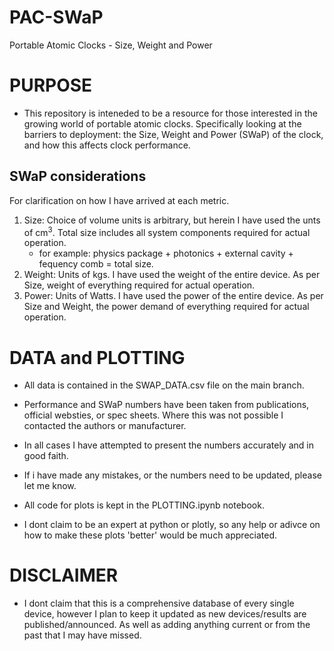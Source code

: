 # PAC-SWaP
Portable Atomic Clocks - Size, Weight and Power


# PURPOSE
- This repository is inteneded to be a resource for those interested in the growing world of portable atomic clocks. Specifically looking at the barriers to deployment: the Size, Weight and Power (SWaP) of the clock, and how this affects clock performance.

## SWaP considerations
For clarification on how I have arrived at each metric.
1. Size: Choice of volume units is arbitrary, but herein I have used the unts of cm<sup>3</sup>. Total size includes all system components required for actual operation.
    - for example: physics package + photonics + external cavity + fequency comb = total size. 
2. Weight: Units of kgs. I have used the weight of the entire device. As per Size,  weight of everything required for actual operation. 
3. Power: Units of Watts. I have used the power of the entire device. As per Size and Weight, the power demand of everything required for actual operation.


# DATA and PLOTTING
- All data is contained in the SWAP_DATA.csv file on the main branch.
- Performance and SWaP numbers have been taken from publications, official websties, or spec sheets. Where this was not possible I contacted the authors or manufacturer. 
- In all cases I have attempted to present the numbers accurately and in good faith.
- If i have made any mistakes, or the numbers need to be updated, please let me know.

- All code for plots is kept in the PLOTTING.ipynb notebook.
- I dont claim to be an expert at python or plotly, so any help or adivce on how to make these plots 'better' would be much appreciated. 


# DISCLAIMER
- I dont claim that this is a comprehensive database of every single device, however I plan to keep it updated as new devices/results are published/announced. As well as adding anything current or from the past that I may have missed.